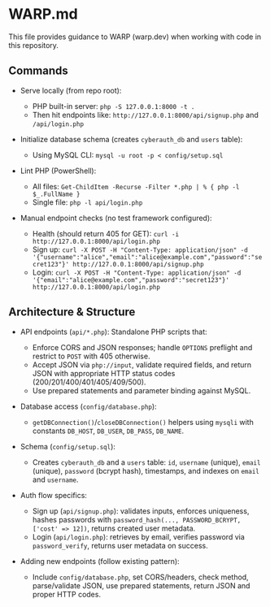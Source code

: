 # WARP.md

This file provides guidance to WARP (warp.dev) when working with code in this repository.

## Commands

- Serve locally (from repo root):
  - PHP built-in server: `php -S 127.0.0.1:8000 -t .`
  - Then hit endpoints like: `http://127.0.0.1:8000/api/signup.php` and `/api/login.php`

- Initialize database schema (creates `cyberauth_db` and `users` table):
  - Using MySQL CLI: `mysql -u root -p < config/setup.sql`

- Lint PHP (PowerShell):
  - All files: `Get-ChildItem -Recurse -Filter *.php | % { php -l $_.FullName }`
  - Single file: `php -l api/login.php`

- Manual endpoint checks (no test framework configured):
  - Health (should return 405 for GET): `curl -i http://127.0.0.1:8000/api/login.php`
  - Sign up:
    `curl -X POST -H "Content-Type: application/json" -d '{"username":"alice","email":"alice@example.com","password":"secret123"}' http://127.0.0.1:8000/api/signup.php`
  - Login:
    `curl -X POST -H "Content-Type: application/json" -d '{"email":"alice@example.com","password":"secret123"}' http://127.0.0.1:8000/api/login.php`

## Architecture & Structure

- API endpoints (`api/*.php`): Standalone PHP scripts that:
  - Enforce CORS and JSON responses; handle `OPTIONS` preflight and restrict to `POST` with 405 otherwise.
  - Accept JSON via `php://input`, validate required fields, and return JSON with appropriate HTTP status codes (200/201/400/401/405/409/500).
  - Use prepared statements and parameter binding against MySQL.

- Database access (`config/database.php`):
  - `getDBConnection()`/`closeDBConnection()` helpers using `mysqli` with constants `DB_HOST`, `DB_USER`, `DB_PASS`, `DB_NAME`.

- Schema (`config/setup.sql`):
  - Creates `cyberauth_db` and a `users` table: `id`, `username` (unique), `email` (unique), `password` (bcrypt hash), timestamps, and indexes on `email` and `username`.

- Auth flow specifics:
  - Sign up (`api/signup.php`): validates inputs, enforces uniqueness, hashes passwords with `password_hash(..., PASSWORD_BCRYPT, ['cost' => 12])`, returns created user metadata.
  - Login (`api/login.php`): retrieves by email, verifies password via `password_verify`, returns user metadata on success.

- Adding new endpoints (follow existing pattern):
  - Include `config/database.php`, set CORS/headers, check method, parse/validate JSON, use prepared statements, return JSON and proper HTTP codes.
